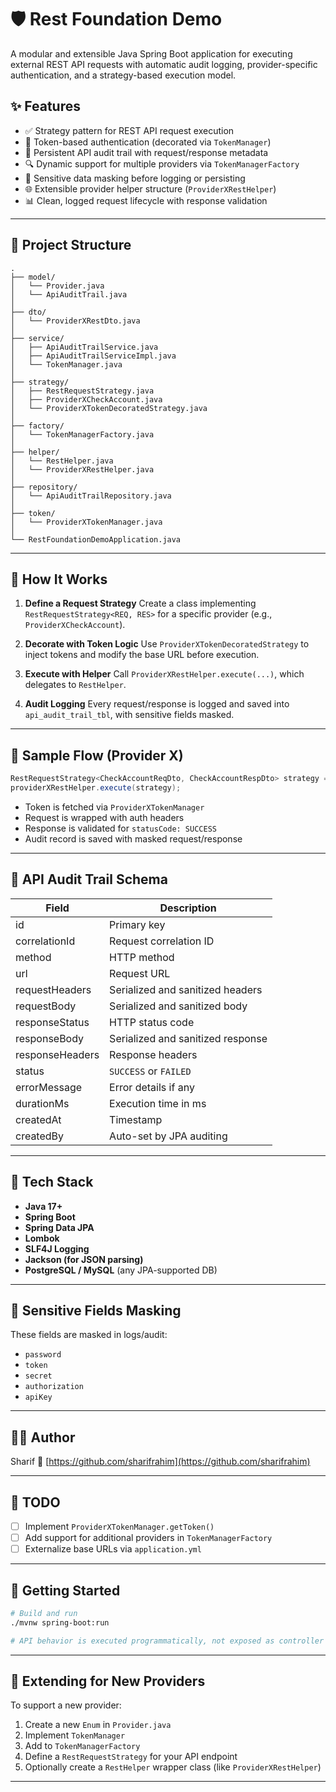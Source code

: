 
# 🛡️ Rest Foundation Demo

A modular and extensible Java Spring Boot application for executing external REST API requests with automatic audit logging, provider-specific authentication, and a strategy-based execution model.

## ✨ Features

- ✅ Strategy pattern for REST API request execution
- 🔐 Token-based authentication (decorated via `TokenManager`)
- 🧾 Persistent API audit trail with request/response metadata
- 🔍 Dynamic support for multiple providers via `TokenManagerFactory`
- 🧼 Sensitive data masking before logging or persisting
- 🌐 Extensible provider helper structure (`ProviderXRestHelper`)
- 📊 Clean, logged request lifecycle with response validation

---

## 🧱 Project Structure

```text
.
├── model/
│   └── Provider.java
│   └── ApiAuditTrail.java
│
├── dto/
│   └── ProviderXRestDto.java
│
├── service/
│   ├── ApiAuditTrailService.java
│   ├── ApiAuditTrailServiceImpl.java
│   └── TokenManager.java
│
├── strategy/
│   ├── RestRequestStrategy.java
│   ├── ProviderXCheckAccount.java
│   └── ProviderXTokenDecoratedStrategy.java
│
├── factory/
│   └── TokenManagerFactory.java
│
├── helper/
│   └── RestHelper.java
│   └── ProviderXRestHelper.java
│
├── repository/
│   └── ApiAuditTrailRepository.java
│
├── token/
│   └── ProviderXTokenManager.java
│
└── RestFoundationDemoApplication.java
````

---

## 🚀 How It Works

1. **Define a Request Strategy**
   Create a class implementing `RestRequestStrategy<REQ, RES>` for a specific provider (e.g., `ProviderXCheckAccount`).

2. **Decorate with Token Logic**
   Use `ProviderXTokenDecoratedStrategy` to inject tokens and modify the base URL before execution.

3. **Execute with Helper**
   Call `ProviderXRestHelper.execute(...)`, which delegates to `RestHelper`.

4. **Audit Logging**
   Every request/response is logged and saved into `api_audit_trail_tbl`, with sensitive fields masked.

---

## 🧪 Sample Flow (Provider X)

```java
RestRequestStrategy<CheckAccountReqDto, CheckAccountRespDto> strategy = new ProviderXCheckAccount();
providerXRestHelper.execute(strategy);
```

* Token is fetched via `ProviderXTokenManager`
* Request is wrapped with auth headers
* Response is validated for `statusCode: SUCCESS`
* Audit record is saved with masked request/response

---

## 📄 API Audit Trail Schema

| Field           | Description                       |
| --------------- | --------------------------------- |
| id              | Primary key                       |
| correlationId   | Request correlation ID            |
| method          | HTTP method                       |
| url             | Request URL                       |
| requestHeaders  | Serialized and sanitized headers  |
| requestBody     | Serialized and sanitized body     |
| responseStatus  | HTTP status code                  |
| responseBody    | Serialized and sanitized response |
| responseHeaders | Response headers                  |
| status          | `SUCCESS` or `FAILED`             |
| errorMessage    | Error details if any              |
| durationMs      | Execution time in ms              |
| createdAt       | Timestamp                         |
| createdBy       | Auto-set by JPA auditing          |

---

## 🧰 Tech Stack

* **Java 17+**
* **Spring Boot**
* **Spring Data JPA**
* **Lombok**
* **SLF4J Logging**
* **Jackson (for JSON parsing)**
* **PostgreSQL / MySQL** (any JPA-supported DB)

---

## 🧼 Sensitive Fields Masking

These fields are masked in logs/audit:

* `password`
* `token`
* `secret`
* `authorization`
* `apiKey`

---

## 🧑‍💻 Author

Sharif
🔗 [https://github.com/sharifrahim](https://github.com/sharifrahim)

---

## 📌 TODO

* [ ] Implement `ProviderXTokenManager.getToken()`
* [ ] Add support for additional providers in `TokenManagerFactory`
* [ ] Externalize base URLs via `application.yml`

---

## 🏁 Getting Started

```bash
# Build and run
./mvnw spring-boot:run

# API behavior is executed programmatically, not exposed as controller (yet)
```

---

## 🧩 Extending for New Providers

To support a new provider:

1. Create a new `Enum` in `Provider.java`
2. Implement `TokenManager`
3. Add to `TokenManagerFactory`
4. Define a `RestRequestStrategy` for your API endpoint
5. Optionally create a `RestHelper` wrapper class (like `ProviderXRestHelper`)

---


